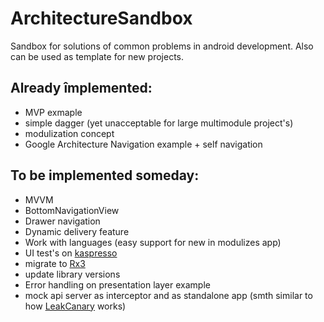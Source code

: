 # ArchitectureSandbox
Sandbox for solutions of common problems in android development.
Also can be used as template for new projects.

## Already împlemented:
- MVP exmaple
- simple dagger (yet unacceptable for large multimodule project's)
- modulization concept
- Google Architecture Navigation example + self navigation

## To be implemented someday:
- MVVM
- BottomNavigationView
- Drawer navigation
- Dynamic delivery feature
- Work with languages (easy support for new in modulizes app)
- UI test's on [kaspresso](https://github.com/KasperskyLab/Kaspresso)
- migrate to [Rx3](https://github.com/ReactiveX/RxKotlin)
- update library versions
- Error handling on presentation layer example
- mock api server as interceptor and as standalone app (smth similar to how [LeakCanary](https://github.com/square/leakcanary) works)
